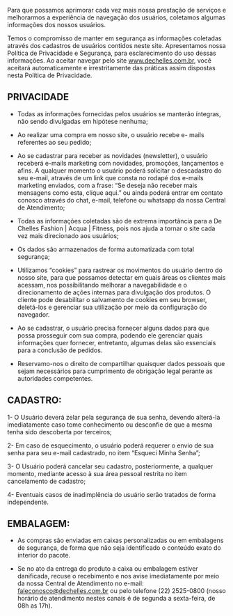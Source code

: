 Para que possamos aprimorar cada vez mais nossa prestação de serviços e melhorarmos a experiência de navegação dos usuários, coletamos algumas informações dos nossos usuários.

Temos o compromisso de manter em segurança as informações coletadas através dos cadastros de usuários contidos neste site. Apresentamos nossa Política de Privacidade e Segurança, para esclarecimento do uso dessas informações. Ao aceitar navegar pelo site www.dechelles.com.br, você aceitará automaticamente e irrestritamente das práticas assim dispostas nesta Política de Privacidade.
<br />

## PRIVACIDADE

- Todas as informações fornecidas pelos usuários se manterão íntegras, não sendo divulgadas em hipótese nenhuma;

- Ao realizar uma compra em nosso site, o usuário recebe e- mails referentes ao seu pedido;

- Ao se cadastrar para receber as novidades (newsletter), o usuário receberá e-mails marketing com novidades, promoções, lançamentos e afins. A qualquer momento o usuário poderá solicitar o descadastro do seu e-mail, através de um link que consta no rodapé dos e-mails marketing enviados, com a frase: “Se deseja não receber mais mensagens como esta, clique aqui.” ou ainda poderá entrar em contato conosco através do chat, e-mail, telefone ou whatsapp da nossa Central de Atendimento;

- Todas as informações coletadas são de extrema importância para a De Chelles Fashion | Acqua | Fitness, pois nos ajuda a tornar o site cada vez mais direcionado aos usuários;

- Os dados são armazenados de forma automatizada com total segurança;

- Utilizamos “cookies” para rastrear os movimentos do usuário dentro do nosso site, para que possamos detectar em quais áreas os clientes mais acessam, nos possibilitando melhorar a navegabilidade e o direcionamento de ações internas para divulgação dos produtos. O cliente pode desabilitar o salvamento de cookies em seu browser, deletá-los e gerenciar sua utilização por meio da configuração do navegador.

- Ao se cadastrar, o usuário precisa fornecer alguns dados para que possa prosseguir com sua compra, podendo ele gerenciar quais informações quer fornecer, entretanto, algumas delas são essenciais para a conclusão de pedidos.

- Reservamo-nos o direito de compartilhar quaisquer dados pessoais que sejam necessários para cumprimento de obrigação legal perante as autoridades competentes.

## CADASTRO:

1- O Usuário deverá zelar pela segurança de sua senha, devendo alterá-la imediatamente caso tome conhecimento ou desconfie de que a mesma tenha sido descoberta por terceiros;

2- Em caso de esquecimento, o usuário poderá requerer o envio de sua senha para seu e-mail cadastrado, no item “Esqueci Minha Senha”;

3- O Usuário poderá cancelar seu cadastro, posteriormente, a qualquer momento, mediante acesso à sua área pessoal restrita no item cancelamento de cadastro;

4- Eventuais casos de inadimplência do usuário serão tratados de forma independente.
<br />

## EMBALAGEM:

- As compras são enviadas em caixas personalizadas ou em embalagens de segurança, de forma que não seja identificado o conteúdo exato do interior do pacote.

- Se no ato da entrega do produto a caixa ou embalagem estiver danificada, recuse o recebimento e nos avise imediatamente por meio da nossa Central de Atendimento no e-mail: faleconosco@dechelles.com.br ou pelo telefone (22) 2525-0800 (nosso horário de atendimento nestes canais é de segunda a sexta-feira, de 08h as 17h).
